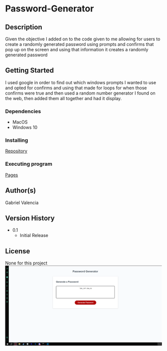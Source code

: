 # Password-Generator

## Description

Given the objective I added on to the code given to me allowing for users to create a randomly generated password using prompts and confirms that pop up on the screen and using that information it creates a randomly generated password

## Getting Started
I used google in order to find out which windows prompts I wanted to use and opted for confirms and using that made for loops for when those confirms were true and then used a random number generator I found on the web, then added them all together and had it display.

### Dependencies

* MacOS
* Windows 10

### Installing

[Repository](https://github.com/Gabriel-V75169/Password-Generator)

### Executing program

[Pages](https://gabriel-v75169.github.io/Password-Generator/)

## Author(s)

Gabriel Valencia

## Version History

* 0.1
    * Initial Release


## License

None for this project
![Final Product](/assets/img/Screenshot%20(9).png)